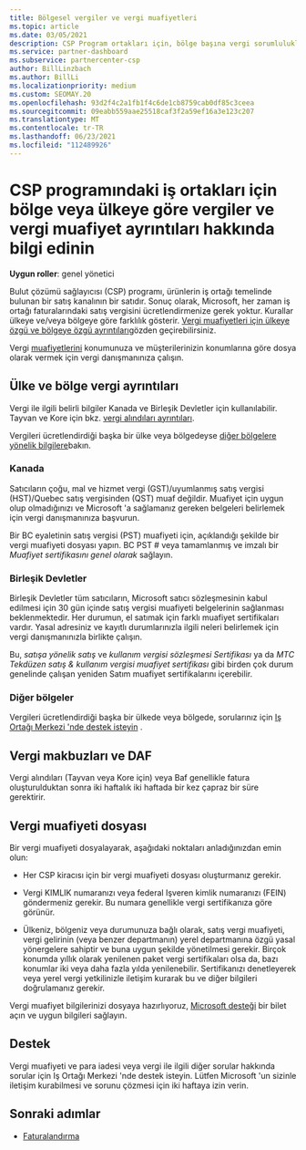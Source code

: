 ```yaml
---
title: Bölgesel vergiler ve vergi muafiyetleri
ms.topic: article
ms.date: 03/05/2021
description: CSP Program ortakları için, bölge başına vergi sorumlulukları, CSP satışları için vergi muafiyetlerini gönderme ve vergi sorularına yönelik destek alma hakkında bilgi edinin.
ms.service: partner-dashboard
ms.subservice: partnercenter-csp
author: BillLinzbach
ms.author: BillLi
ms.localizationpriority: medium
ms.custom: SEOMAY.20
ms.openlocfilehash: 93d2f4c2a1fb1f4c6de1cb8759cab0df85c3ceea
ms.sourcegitcommit: 09eabb559aae25518caf3f2a59ef16a3e123c207
ms.translationtype: MT
ms.contentlocale: tr-TR
ms.lasthandoff: 06/23/2021
ms.locfileid: "112489926"
---
```

# <a name="read-about-taxes-and-tax-exemption-details-by-region-or-country-for-partners-in-the-csp-program"></a>CSP programındaki iş ortakları için bölge veya ülkeye göre vergiler ve vergi muafiyet ayrıntıları hakkında bilgi edinin

**Uygun roller**: genel yönetici

Bulut çözümü sağlayıcısı (CSP) programı, ürünlerin iş ortağı temelinde bulunan bir satış kanalının bir satıdır. Sonuç olarak, Microsoft, her zaman iş ortağı faturalarındaki satış vergisini ücretlendirmenize gerek yoktur. Kurallar ülkeye ve/veya bölgeye göre farklılık gösterir. [Vergi muafiyetleri için ülkeye özgü ve bölgeye özgü ayrıntıları](#country-and-region-tax-details)gözden geçirebilirsiniz.

Vergi [muafiyetlerini](#file-a-tax-exemption) konumunuza ve müşterilerinizin konumlarına göre dosya olarak vermek için vergi danışmanınıza çalışın.

## <a name="country-and-region-tax-details"></a>Ülke ve bölge vergi ayrıntıları

Vergi ile ilgili belirli bilgiler Kanada ve Birleşik Devletler için kullanılabilir. Tayvan ve Kore için bkz. [vergi alındıları ayrıntıları](#tax-receipts-and-daf).

Vergileri ücretlendirdiği başka bir ülke veya bölgedeyse [diğer bölgelere yönelik bilgilere](#other-regions)bakın.


### <a name="canada"></a>Kanada

Satıcıların çoğu, mal ve hizmet vergi (GST)/uyumlanmış satış vergisi (HST)/Quebec satış vergisinden (QST) muaf değildir. Muafiyet için uygun olup olmadığınızı ve Microsoft 'a sağlamanız gereken belgeleri belirlemek için vergi danışmanınıza başvurun.

Bir BC eyaletinin satış vergisi (PST) muafiyeti için, açıklandığı şekilde bir vergi muafiyeti dosyası yapın. BC PST # veya tamamlanmış ve imzalı bir *Muafiyet sertifikasını genel olarak* sağlayın.

### <a name="united-states"></a>Birleşik Devletler

Birleşik Devletler tüm satıcıların, Microsoft satıcı sözleşmesinin kabul edilmesi için 30 gün içinde satış vergisi muafiyeti belgelerinin sağlanması beklenmektedir. Her durumun, el satımak için farklı muafiyet sertifikaları vardır. Yasal adresiniz ve kayıtlı durumlarınızla ilgili neleri belirlemek için vergi danışmanınızla birlikte çalışın.

Bu, *satışa yönelik satış* ve *kullanım vergisi sözleşmesi Sertifikası* ya da *MTC Tekdüzen satış & kullanım vergisi muafiyet sertifikası* gibi birden çok durum genelinde çalışan yeniden Satım muafiyet sertifikalarını içerebilir.

### <a name="other-regions"></a>Diğer bölgeler

Vergileri ücretlendirdiği başka bir ülkede veya bölgede, sorularınız için [Iş Ortağı Merkezi 'nde destek isteyin](#support) .

## <a name="tax-receipts-and-daf"></a>Vergi makbuzları ve DAF

Vergi alındıları (Tayvan veya Kore için) veya Baf genellikle fatura oluşturulduktan sonra iki haftalık iki haftada bir kez çapraz bir süre gerektirir.

## <a name="file-a-tax-exemption"></a>Vergi muafiyeti dosyası

Bir vergi muafiyeti dosyalayarak, aşağıdaki noktaları anladığınızdan emin olun:

- Her CSP kiracısı için bir vergi muafiyeti dosyası oluşturmanız gerekir.

- Vergi KIMLIK numaranızı veya federal Işveren kimlik numaranızı (FEIN) göndermeniz gerekir. Bu numara genellikle vergi sertifikanıza göre görünür.

- Ülkeniz, bölgeniz veya durumunuza bağlı olarak, satış vergi muafiyeti, vergi gelirinin (veya benzer departmanın) yerel departmanına özgü yasal yönergelere sahiptir ve buna uygun şekilde yönetilmesi gerekir. Birçok konumda yıllık olarak yenilenen paket vergi sertifikaları olsa da, bazı konumlar iki veya daha fazla yılda yenilenebilir. Sertifikanızı denetleyerek veya yerel vergi yetkilinizle iletişim kurarak bu ve diğer bilgileri doğrulamanız gerekir.

Vergi muafiyet bilgilerinizi dosyaya hazırlıyoruz, [Microsoft desteği](https://partner.microsoft.com/dashboard/support/csp/servicerequests/create?stage=2&topicid=92930319-ced6-c18b-d7a6-d62b22d60aa5) bir bilet açın ve uygun bilgileri sağlayın.

## <a name="support"></a>Destek

Vergi muafiyeti ve para iadesi veya vergi ile ilgili diğer sorular hakkında sorular için Iş Ortağı Merkezi 'nde destek isteyin. Lütfen Microsoft 'un sizinle iletişim kurabilmesi ve sorunu çözmesi için iki haftaya izin verin.

## <a name="next-steps"></a>Sonraki adımlar

- [Faturalandırma](billing.md)
